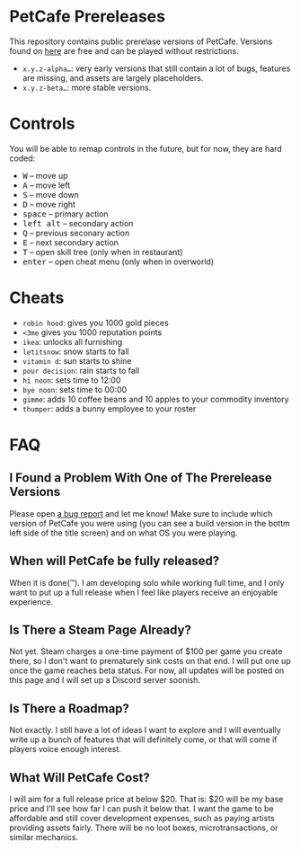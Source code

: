 # PetCafe Prereleases

This repository contains public prerelase versions of PetCafe.
Versions found on [here](https://github.com/Sudden-Drop/PetCafe-Prerelease/releases) are free and can be played without restrictions.

- `x.y.z-alpha…`: very early versions that still contain a lot of bugs, features are missing, and assets are largely placeholders.
- `x.y.z-beta…`: more stable versions.

# Controls
You will be able to remap controls in the future, but for now, they are hard coded:

- <kbd>W</kbd> – move up
- <kbd>A</kbd> – move left
- <kbd>S</kbd> – move down
- <kbd>D</kbd> – move right
- <kbd>space</kbd> – primary action
- <kbd>left alt</kbd> – secondary action
- <kbd>Q</kbd> – previous seconary action
- <kbd>E</kbd> – next secondary action
- <kbd>T</kbd> – open skill tree (only when in restaurant)
- <kbd>enter</kbd> – open cheat menu (only when in overworld)

# Cheats
- `robin hood`: gives you 1000 gold pieces
- `<3me` gives you 1000 reputation points
- `ikea`: unlocks all furnishing
- `letitsnow`: snow starts to fall
- `vitamin d`: sun starts to shine
- `pour decision`: rain starts to fall
- `hi noon`: sets time to 12:00
- `bye noon`: sets time to 00:00
- `gimme`: adds 10 coffee beans and 10 apples to your commodity inventory
- `thumper`: adds a bunny employee to your roster


# FAQ
## I Found a Problem With One of The Prerelease Versions
Please open [a bug report](https://github.com/Sudden-Drop/PetCafe-Prerelease/issues) and let me know! Make sure to include which version of PetCafe you were using (you can see a build version in the bottm left side of the title screen) and on what OS you were playing. 

## When will PetCafe be fully released?
When it is done(™️). I am developing solo while working full time, and I only want to put up a full release when I feel like players receive an enjoyable experience.

## Is There a Steam Page Already?
Not yet. Steam charges a one-time payment of $100 per game you create there, so I don't want to prematurely sink costs on that end. I will put one up once the game reaches beta status.
For now, all updates will be posted on this page and I will set up a Discord server soonish.

## Is There a Roadmap?
Not exactly. I still have a lot of ideas I want to explore and I will eventually write up a bunch of features that will definitely come, or that will come if players voice enough interest.

## What Will PetCafe Cost?
I will aim for a full release price at below $20. That is: $20 will be my base price and I'll see how far I can push it below that. I want the game to be affordable and still cover development expenses, such as paying artists providing assets fairly. There will be no loot boxes, microtransactions, or similar mechanics.
